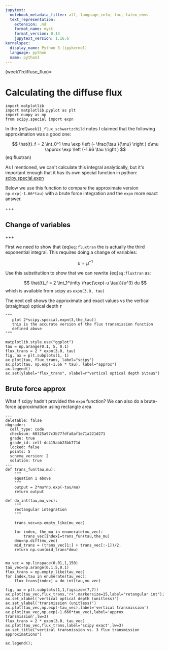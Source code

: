 ```yaml
---
jupytext:
  notebook_metadata_filter: all,-language_info,-toc,-latex_envs
  text_representation:
    extension: .md
    format_name: myst
    format_version: 0.13
    jupytext_version: 1.16.6
kernelspec:
  display_name: Python 3 (ipykernel)
  language: python
  name: python3
---
```


(week11:diffuse_flux)=
# Calculating the diffuse flux

```{code-cell} ipython3
import matplotlib
import matplotlib.pyplot as plt
import numpy as np
from scipy.special import expn
```

In the {ref}`week11_flux_schwartzchild` notes I claimed
 that the following approximation was a good one:

$$
 \hat{t}_f =  2 \int_0^1 \mu \exp \left (- \frac{\tau }{\mu} \right ) d\mu
       \approx  \exp \left (-1.66 \tau \right )
$$(eq:fluxtran)
       
As I mentioned, we can't calculate this integral analytically, but it's important enough that it has its own special function in python:
[scipy.special.expn](https://docs.scipy.org/doc/scipy/reference/generated/scipy.special.expn.html)

Below we use this function to compare the approximate version `np.exp(-1.66*tau)` with a brute force integration and the `expn` more exact answer.

+++

## Change of variables

+++

 First we need to show that {eq}`eq:fluxtran` the  is actually the third exponential integral.  This requires doing a change
 of variables:
 

 $$u = \mu^{-1}$$

Use this substitutiion to show that we can rewrite {eq}`eq:fluxtran` as:

 $$
 \hat{t}_f = 2 \int_1^\infty \frac{\exp(-u \tau)}{u^3} du
 $$
which is available from scipy as `expn(3.0, tau)`

The next cell shows the approximate and exact values vs the vertical (straightup) optical depth $\tau$

```{code-cell} ipython3
"""
   plot 2*scipy.special.expn(3,the_tau))
   this is the accurate version of the flux transmission function
   defined above
"""

matplotlib.style.use("ggplot")
tau = np.arange(0.1, 5, 0.1)
flux_trans = 2 * expn(3.0, tau)
fig, ax = plt.subplots(1, 1)
ax.plot(tau, flux_trans, label="scipy")
ax.plot(tau, np.exp(-1.66 * tau), label="approx")
ax.legend()
ax.set(ylabel="flux_trans", xlabel=r"vertical optical depth $\tau$")
```

##  Brute force approx

What if scipy hadn't provided the `expn` function?  We can also do a brute-force approximation
using rectangle area

```{code-cell} ipython3
---
deletable: false
nbgrader:
  cell_type: code
  checksum: 60325a97c3b77fdfa8af1e71a221d271
  grade: true
  grade_id: cell-dc415abb23bb771d
  locked: false
  points: 5
  schema_version: 2
  solution: true
---
def trans_fun(tau,mu):
    """
    equation 1 above
    """
    output = 2*mu*np.exp(-tau/mu)
    return output

def do_int(tau,mu_vec):
    """
    rectangular integration
    """
    
    trans_vec=np.empty_like(mu_vec)
    
    for index, the_mu in enumerate(mu_vec):
        trans_vec[index]=trans_fun(tau,the_mu)
    dmu=np.diff(mu_vec)
    mid_trans = (trans_vec[1:] + trans_vec[:-1])/2.
    return np.sum(mid_trans*dmu)       
    

mu_vec = np.linspace(0.01,1,150)
tau_vec=np.arange(0.1,5,0.1)
flux_trans = np.empty_like(tau_vec)
for index,tau in enumerate(tau_vec):
    flux_trans[index] = do_int(tau,mu_vec)
    
fig, ax = plt.subplots(1,1,figsize=(7,7))
ax.plot(tau_vec,flux_trans,'r+',markersize=15,label="retangular int");
ax.set_xlabel('vertical optical depth (unitless)')
ax.set_ylabel('transmission (unitless)')
ax.plot(tau_vec,np.exp(-tau_vec),label='vertical transmission')
ax.plot(tau_vec,np.exp(-1.666*tau_vec),label='approx transmission',lw=3)
flux_trans = 2 * expn(3.0, tau_vec)
ax.plot(tau_vec,flux_trans,label='scipy exact',lw=3)
ax.set_title("vertical transmission vs. 3 flux transmission approximations")

ax.legend();
```
